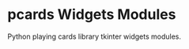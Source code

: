 pcards Widgets Modules
======================

Python playing cards library tkinter widgets modules.
